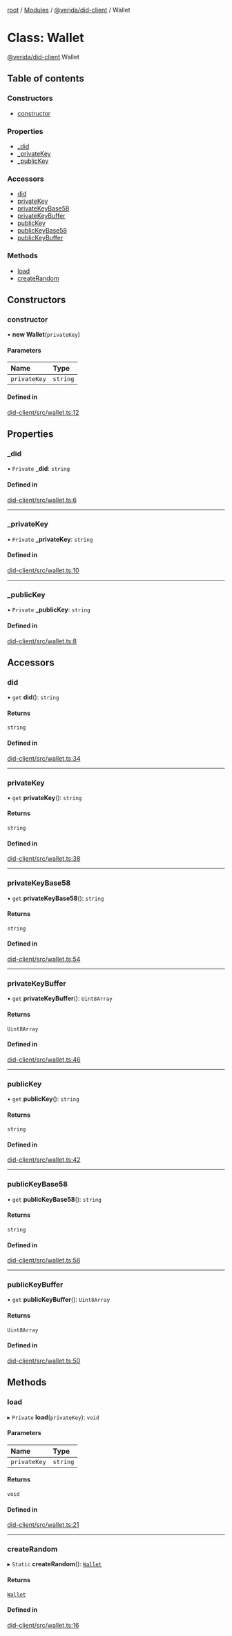 [root](../README.md) / [Modules](../modules.md) / [@verida/did-client](../modules/verida_did_client.md) / Wallet

# Class: Wallet

[@verida/did-client](../modules/verida_did_client.md).Wallet

## Table of contents

### Constructors

- [constructor](verida_did_client.Wallet.md#constructor)

### Properties

- [\_did](verida_did_client.Wallet.md#_did)
- [\_privateKey](verida_did_client.Wallet.md#_privatekey)
- [\_publicKey](verida_did_client.Wallet.md#_publickey)

### Accessors

- [did](verida_did_client.Wallet.md#did)
- [privateKey](verida_did_client.Wallet.md#privatekey)
- [privateKeyBase58](verida_did_client.Wallet.md#privatekeybase58)
- [privateKeyBuffer](verida_did_client.Wallet.md#privatekeybuffer)
- [publicKey](verida_did_client.Wallet.md#publickey)
- [publicKeyBase58](verida_did_client.Wallet.md#publickeybase58)
- [publicKeyBuffer](verida_did_client.Wallet.md#publickeybuffer)

### Methods

- [load](verida_did_client.Wallet.md#load)
- [createRandom](verida_did_client.Wallet.md#createrandom)

## Constructors

### constructor

• **new Wallet**(`privateKey`)

#### Parameters

| Name | Type |
| :------ | :------ |
| `privateKey` | `string` |

#### Defined in

[did-client/src/wallet.ts:12](https://github.com/verida/verida-js/blob/7bffc4e/packages/did-client/src/wallet.ts#L12)

## Properties

### \_did

• `Private` **\_did**: `string`

#### Defined in

[did-client/src/wallet.ts:6](https://github.com/verida/verida-js/blob/7bffc4e/packages/did-client/src/wallet.ts#L6)

___

### \_privateKey

• `Private` **\_privateKey**: `string`

#### Defined in

[did-client/src/wallet.ts:10](https://github.com/verida/verida-js/blob/7bffc4e/packages/did-client/src/wallet.ts#L10)

___

### \_publicKey

• `Private` **\_publicKey**: `string`

#### Defined in

[did-client/src/wallet.ts:8](https://github.com/verida/verida-js/blob/7bffc4e/packages/did-client/src/wallet.ts#L8)

## Accessors

### did

• `get` **did**(): `string`

#### Returns

`string`

#### Defined in

[did-client/src/wallet.ts:34](https://github.com/verida/verida-js/blob/7bffc4e/packages/did-client/src/wallet.ts#L34)

___

### privateKey

• `get` **privateKey**(): `string`

#### Returns

`string`

#### Defined in

[did-client/src/wallet.ts:38](https://github.com/verida/verida-js/blob/7bffc4e/packages/did-client/src/wallet.ts#L38)

___

### privateKeyBase58

• `get` **privateKeyBase58**(): `string`

#### Returns

`string`

#### Defined in

[did-client/src/wallet.ts:54](https://github.com/verida/verida-js/blob/7bffc4e/packages/did-client/src/wallet.ts#L54)

___

### privateKeyBuffer

• `get` **privateKeyBuffer**(): `Uint8Array`

#### Returns

`Uint8Array`

#### Defined in

[did-client/src/wallet.ts:46](https://github.com/verida/verida-js/blob/7bffc4e/packages/did-client/src/wallet.ts#L46)

___

### publicKey

• `get` **publicKey**(): `string`

#### Returns

`string`

#### Defined in

[did-client/src/wallet.ts:42](https://github.com/verida/verida-js/blob/7bffc4e/packages/did-client/src/wallet.ts#L42)

___

### publicKeyBase58

• `get` **publicKeyBase58**(): `string`

#### Returns

`string`

#### Defined in

[did-client/src/wallet.ts:58](https://github.com/verida/verida-js/blob/7bffc4e/packages/did-client/src/wallet.ts#L58)

___

### publicKeyBuffer

• `get` **publicKeyBuffer**(): `Uint8Array`

#### Returns

`Uint8Array`

#### Defined in

[did-client/src/wallet.ts:50](https://github.com/verida/verida-js/blob/7bffc4e/packages/did-client/src/wallet.ts#L50)

## Methods

### load

▸ `Private` **load**(`privateKey`): `void`

#### Parameters

| Name | Type |
| :------ | :------ |
| `privateKey` | `string` |

#### Returns

`void`

#### Defined in

[did-client/src/wallet.ts:21](https://github.com/verida/verida-js/blob/7bffc4e/packages/did-client/src/wallet.ts#L21)

___

### createRandom

▸ `Static` **createRandom**(): [`Wallet`](verida_did_client.Wallet.md)

#### Returns

[`Wallet`](verida_did_client.Wallet.md)

#### Defined in

[did-client/src/wallet.ts:16](https://github.com/verida/verida-js/blob/7bffc4e/packages/did-client/src/wallet.ts#L16)
